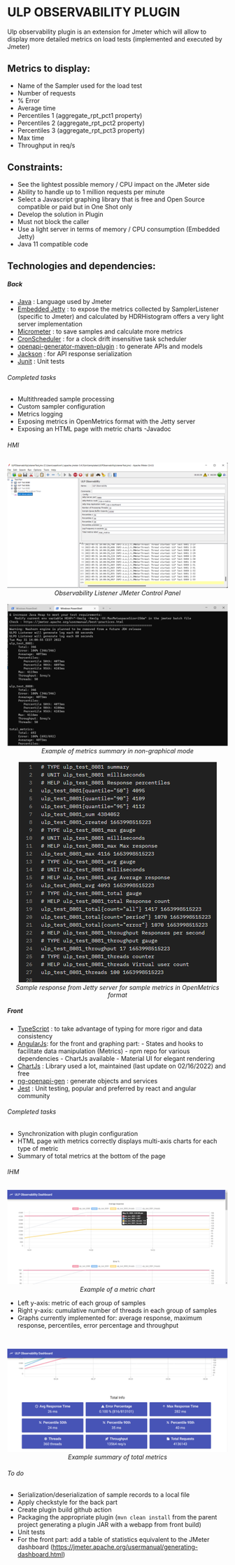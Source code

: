 # ULP OBSERVABILITY PLUGIN

Ulp observability plugin is an extension for Jmeter which will allow to display more detailed metrics on load tests (implemented and executed by Jmeter)

## Metrics to display:
- Name of the Sampler used for the load test
- Number of requests
- % Error
- Average time
- Percentiles 1 (aggregate_rpt_pct1 property)
- Percentiles 2 (aggregate_rpt_pct2 property)
- Percentiles 3 (aggregate_rpt_pct3 property)
- Max time
- Throughput in req/s

## Constraints:

- See the lightest possible memory / CPU impact on the JMeter side
- Ability to handle up to 1 million requests per minute
- Select a Javascript graphing library that is free and Open Source compatible or paid but in One Shot only
- Develop the solution in Plugin
- Must not block the caller
- Use a light server in terms of memory / CPU consumption (Embedded Jetty)
- Java 11 compatible code


## Technologies and dependencies:
##### Back
- [Java](https://www.java.com/) : Language used by Jmeter
- [Embedded Jetty](https://www.baeldung.com/jetty-embedded) : to expose the metrics collected by SamplerListener (specific to Jmeter) and calculated by HDRHistogram offers a very light server implementation
- [Micrometer](https://micrometer.io/) : to save samples and calculate more metrics
- [CronScheduler](https://github.com/TimeAndSpaceIO/CronScheduler/) : for a clock drift insensitive task scheduler
- [openapi-generator-maven-plugin](https://github.com/OpenAPITools/openapi-generator/tree/master/modules/openapi-generator-maven-plugin) : to generate APIs and models
- [Jackson](https://github.com/FasterXML/jackson) : for API response serialization
- [Junit](https://www.jmdoudoux.fr/java/dej/chap-junit.htm) : Unit tests

###### Completed tasks
- Multithreaded sample processing
- Custom sampler configuration
- Metrics logging
- Exposing metrics in OpenMetrics format with the Jetty server
- Exposing an HTML page with metric charts
-Javadoc

###### HMI

<p align="center">
<img src=screenshot/ulp_observability1.png><br/>
<em>Observability Listener JMeter Control Panel</em> 
<br/>
<br/>
<img src=screenshot/ulp_observability2.png><br/>
<em>Example of metrics summary in non-graphical mode</em>
<br/>
<br/>
<img src=screenshot/ulp_observability5.png><br/>
<em>Sample response from Jetty server for sample metrics in OpenMetrics format</em>
</p>


##### Front
- [TypeScript](https://www.typescriptlang.org/) : to take advantage of typing for more rigor and data consistency 
- [AngularJs](https://reactjs.org/): for the front and graphing part:
         - States and hooks to facilitate data manipulation (Metrics)
         - npm repo for various dependencies
         - ChartJs available
         - Material UI for elegant rendering
- [ChartJs](https://www.npmjs.com/package/chart.js?activeTab=readme) : Library used a lot, maintained (last update on 02/16/2022) and free
- [ng-openapi-gen](https://www.npmjs.com/package/ng-openapi-gen) : generate objects and services
- [Jest](https://jestjs.io/) : Unit testing, popular and preferred by react and angular community

###### Completed tasks
- Synchronization with plugin configuration
- HTML page with metrics correctly displays multi-axis charts for each type of metric
- Summary of total metrics at the bottom of the page

###### IHM

<p align="center">
<img src=screenshot/ulp_observability3.png><br/>
<em>Example of a metric chart</em> <br />
</p>

- Left y-axis: metric of each group of samples
- Right y-axis: cumulative number of threads in each group of samples
- Graphs currently implemented for: average response, maximum response, percentiles, error percentage and throughput

<br />
<p align="center">
<img src=screenshot/ulp_observability4.png><br/>
<em>Example summary of total metrics</em> <br />
</p>

###### To do
- Serialization/deserialization of sample records to a local file
- Apply checkstyle for the back part
- Create plugin build github action
- Packaging the appropriate plugin (`mvn clean install` from the parent project generating a plugin JAR with a webapp from front build)
- Unit tests
- For the front part: add a table of statistics equivalent to the JMeter dashboard (<https://jmeter.apache.org/usermanual/generating-dashboard.html>)
